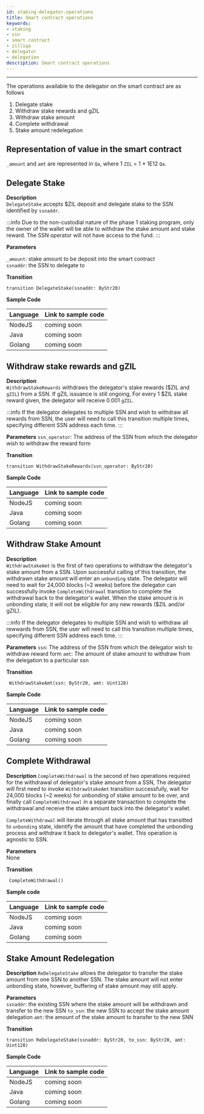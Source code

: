 ```yaml
---
id: staking-delegator-operations
title: Smart contract operations
keywords: 
- staking
- ssn
- smart contract
- zilliqa	
- delegator
- delegation
description: Smart contract operations
---
```

---

The operations available to the delegator on the smart contract are as follows
1. Delegate stake
2. Withdraw stake rewards and gZIL
3. Withdraw stake amount
4. Complete withdrawal
5. Stake amount redelegation

## Representation of value in the smart contract
`_amount` and `amt` are represented in `Qa`, where 1 `ZIL` = 1 * 1E12 `Qa`.

## Delegate Stake
__Description__  
`DelegateStake` accepts $ZIL deposit and delegate stake to the SSN identified by `ssnaddr`. 

:::info
Due to the non-custodial nature of the phase 1 staking program, only the owner of the wallet will be able to withdraw the stake amount and stake reward. The SSN operator will not have access to the fund.
:::

__Parameters__

`_amount`: stake amount to be deposit into the smart contract  
`ssnaddr`: the SSN to delegate to

__Transition__
```
transition DelegateStake(ssnaddr: ByStr20) 
```

__Sample Code__

| Language | Link to sample code |
| -------- | ------------------- |
| NodeJS   | coming soon |
| Java     | coming soon |
| Golang   | coming soon |

## Withdraw stake rewards and gZIL
__Description__  
`WithdrawStakeRewards` withdraws the delegator's stake rewards ($ZIL and `gZIL`) from a SSN. If gZIL issuance is still ongoing, For every 1 $ZIL stake reward given, the delegator will receive 0.001 `gZIL`.

:::info
If the delegator delegates to multiple SSN and wish to withdraw all rewards from SSN, the user will need to call this transition multiple times, specifying different SSN address each time.
:::

__Parameters__
`ssn_operator`: The address of the SSN from which the delegator wish to withdraw the reward form

__Transition__
```
transition WithdrawStakeRewards(ssn_operator: ByStr20)
```

__Sample Code__

| Language | Link to sample code |
| -------- | ------------------- |
| NodeJS   | coming soon |
| Java     | coming soon |
| Golang   | coming soon |

## Withdraw Stake Amount
__Description__  
`WithdrawStakeAmt` is the first of two operations to withdraw the delegator's stake amount from a SSN. Upon successful calling of this transition, the withdrawn stake amount will enter an `unbonding` state. The delegator will need to wait for 24,000 blocks (~2 weeks) before the delegator can successfully invoke `CompleteWithdrawal` transition to complete the withdrawal back to the delegator's wallet. When the stake amount is in unbonding state, it will not be eligible for any new rewards ($ZIL and/or gZIL).

:::info
If the delegator delegates to multiple SSN and wish to withdraw all rewwards from SSN, the user will need to call this transition multiple times, specifying different SSN address each time.
:::

__Parameters__
`ssn`: The address of the SSN from which the delegator wish to withdraw reward form
`amt`: The amount of stake amount to withdraw from the delegation to a particular ssn

__Transition__
```
 WithdrawStakeAmt(ssn: ByStr20, amt: Uint128)
 ```

__Sample Code__

| Language | Link to sample code |
| -------- | ------------------- |
| NodeJS   | coming soon |
| Java     | coming soon |
| Golang   | coming soon |


## Complete Withdrawal
__Description__
`CompleteWithdrawal` is the second of two operations required for the withdrawal of delegator's stake amount from a SSN, The delegator will first need to invoke `WithdrawStakeAmt` transition successfully, wait for 24,000 blocks (~2 weeks) for unbonding of stake amount to be over, and finally call `CompleteWithdrawal` in a separate transaction to complete the withdrawal and receive the stake amount back into the delegator's wallet.

`CompleteWithdrawal` will iterate through all stake amount that has transitted to `unbonding` state, identify the amount that have completed the unbonding process and withdraw it back to delegator's wallet. This operation is agnostic to SSN.

__Parameters__  
None

__Transition__
```
 CompleteWithdrawal()
 ```

__Sample code__

| Language | Link to sample code |
| -------- | ------------------- |
| NodeJS   | coming soon |
| Java     | coming soon |
| Golang   | coming soon |


## Stake Amount Redelegation
__Description__
`ReDelegateStake` allows the delegator to transfer the stake amount from one SSN to another SSN. The stake amount will not enter unbonding state, however, buffering of stake amount may still apply.

__Parameters__  
`ssnaddr`: the existing SSN where the stake amount will be withdrawn and transfer to the new SSN
`to_ssn`: the new SSN to accept the stake amount delegation
`amt`: the amount of the stake amount to transfer to the new SNN

__Transition__
```
transition ReDelegateStake(ssnaddr: ByStr20, to_ssn: ByStr20, amt: Uint128)
```

__Sample Code__

| Language | Link to sample code |
| -------- | ------------------- |
| NodeJS   | coming soon |
| Java     | coming soon |
| Golang   | coming soon |